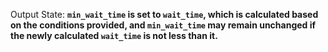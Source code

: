 Output State: **`min_wait_time` is set to `wait_time`, which is calculated based on the conditions provided, and `min_wait_time` may remain unchanged if the newly calculated `wait_time` is not less than it.**